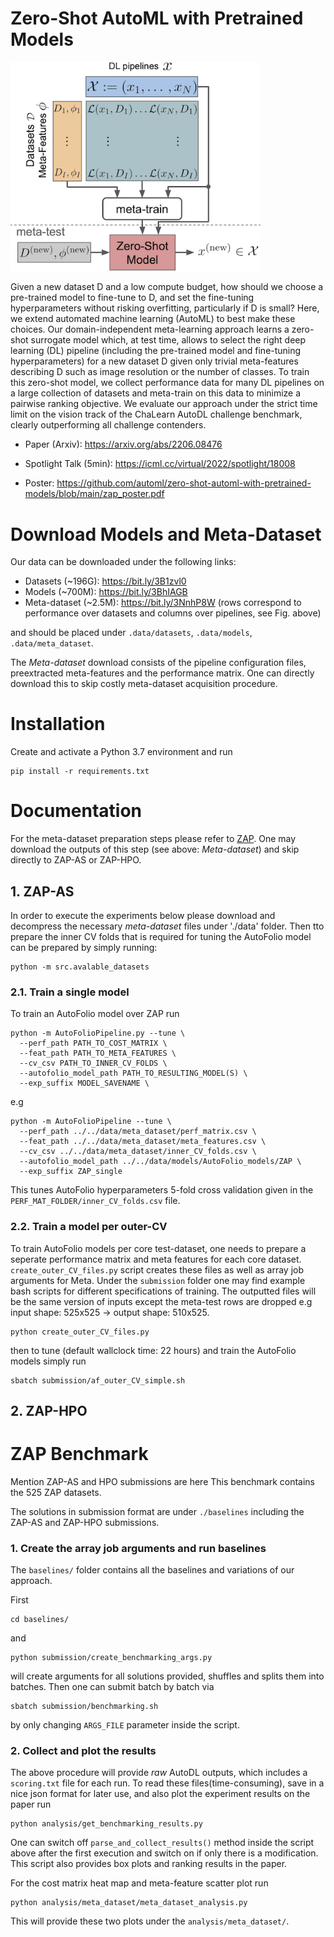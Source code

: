 # Zero-Shot AutoML with Pretrained Models
<img src="https://github.com/automl/zero-shot-automl-with-pretrained-models/blob/main/overview.png?raw=true" width="400"/>

Given a new dataset D and a low compute budget, how should we choose a pre-trained model to fine-tune to D, and set the fine-tuning hyperparameters without risking overfitting, particularly if D is small? Here, we extend automated machine learning (AutoML) to best make these choices. Our domain-independent meta-learning approach learns a zero-shot surrogate model which, at test time, allows to select the right deep learning (DL) pipeline (including the pre-trained model and fine-tuning hyperparameters) for a new dataset D given only trivial meta-features describing D such as image resolution or the number of classes. To train this zero-shot model, we collect performance data for many DL pipelines on a large collection of datasets and meta-train on this data to minimize a pairwise ranking objective. We evaluate our approach under the strict time limit on the vision track of the ChaLearn AutoDL challenge benchmark, clearly outperforming all challenge contenders.

* Paper (Arxiv): https://arxiv.org/abs/2206.08476

* Spotlight Talk (5min): https://icml.cc/virtual/2022/spotlight/18008

* Poster: https://github.com/automl/zero-shot-automl-with-pretrained-models/blob/main/zap_poster.pdf

# Download Models and Meta-Dataset
Our data can be downloaded under the following links:
* Datasets (~196G): https://bit.ly/3B1zvl0
* Models (~700M): https://bit.ly/3BhIAGB
* Meta-dataset (~2.5M): https://bit.ly/3NnhP8W (rows correspond to performance over datasets and columns over pipelines, see Fig. above)

and should be placed under `.data/datasets`, `.data/models`, `.data/meta_dataset`. 

The *Meta-dataset* download consists of the pipeline configuration files, preextracted meta-features and the performance matrix. One can directly download this to skip costly meta-dataset acquisition procedure.

# Installation

Create and activate a Python 3.7 environment and run

```
pip install -r requirements.txt
```

# Documentation

For the meta-dataset preparation steps please refer to [ZAP](src/ZAP/README.md). One may download the outputs of this step (see above: *Meta-dataset*) and skip directly to ZAP-AS or ZAP-HPO.

## 1. ZAP-AS

In order to execute the experiments below please download and decompress the necessary *meta-dataset* files under './data' folder. Then tto prepare the inner CV folds that is required for tuning the AutoFolio model can be prepared by simply running:

```
python -m src.avalable_datasets
```

### 2.1. Train a single model

To train an AutoFolio model over ZAP run

```
python -m AutoFolioPipeline.py --tune \
  --perf_path PATH_TO_COST_MATRIX \
  --feat_path PATH_TO_META_FEATURES \
  --cv_csv PATH_TO_INNER_CV_FOLDS \
  --autofolio_model_path PATH_TO_RESULTING_MODEL(S) \
  --exp_suffix MODEL_SAVENAME \
```

e.g

```
python -m AutoFolioPipeline --tune \
  --perf_path ../../data/meta_dataset/perf_matrix.csv \
  --feat_path ../../data/meta_dataset/meta_features.csv \
  --cv_csv ../../data/meta_dataset/inner_CV_folds.csv \
  --autofolio_model_path ../../data/models/AutoFolio_models/ZAP \
  --exp_suffix ZAP_single
```

This tunes AutoFolio hyperparameters 5-fold cross validation given in the `PERF_MAT_FOLDER/inner_CV_folds.csv` file.

### 2.2. Train a model per outer-CV

To train AutoFolio models per core test-dataset, one needs to prepare a seperate performance matrix and meta features for each core dataset. `create_outer_CV_files.py` script creates these files as well as array job arguments for Meta. Under the `submission` folder one may find example bash scripts for different specifications of training. The outputted files will be the same version of inputs except the meta-test rows are dropped e.g input shape: 525x525 -> output shape: 510x525.

```
python create_outer_CV_files.py
```

then to tune (default wallclock time: 22 hours) and train the AutoFolio models simply run

```
sbatch submission/af_outer_CV_simple.sh
```

## 2. ZAP-HPO

# ZAP Benchmark

Mention ZAP-AS and HPO submissions are here 
This benchmark contains the 525 ZAP datasets. 

The solutions in submission format are under `./baselines` including the ZAP-AS and ZAP-HPO submissions.

### 1. Create the array job arguments and run baselines

The `baselines/` folder contains all the baselines and variations of our approach.

First

```
cd baselines/
```

and

```
python submission/create_benchmarking_args.py
```

will create arguments for all solutions provided, shuffles and splits them into batches. Then one can submit batch by batch via

```
sbatch submission/benchmarking.sh
```

by only changing `ARGS_FILE` parameter inside the script.

### 2. Collect and plot the results

The above procedure will provide *raw* AutoDL outputs, which includes a `scoring.txt` file for each run. To read these files(time-consuming), save in a nice json format for later use, and also plot the experiment results on the paper run 

```
python analysis/get_benchmarking_results.py
```

One can switch off `parse_and_collect_results()` method inside the script above after the first execution and switch on if only there is a modification. This script also provides box plots and ranking results in the paper.

For the cost matrix heat map and meta-feature scatter plot run

```
python analysis/meta_dataset/meta_dataset_analysis.py
```

This will provide these two plots under the `analysis/meta_dataset/`.

